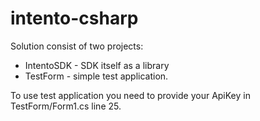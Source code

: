 # intento-csharp

Solution consist of two projects: 
- IntentoSDK - SDK itself as a library
- TestForm - simple test application. 

To use test application you need to provide your ApiKey in TestForm/Form1.cs line 25. 
